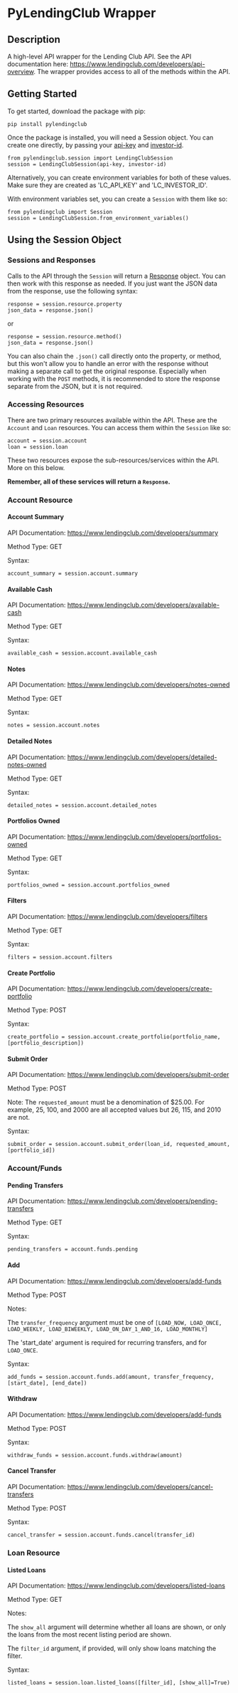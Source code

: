 # PyLendingClub Wrapper

## Description

A high-level API wrapper for the Lending Club API. See the API documentation here: https://www.lendingclub.com/developers/api-overview. The wrapper provides access to all of the methods within the API.


## Getting Started
To get started, download the package with pip:

```
pip install pylendingclub
```

Once the package is installed, you will need a Session object. You can create one directly, by passing your [api-key](https://www.lendingclub.com/account/profile.action) and [investor-id](https://www.lendingclub.com/account/summary.action).

```
from pylendingclub.session import LendingClubSession
session = LendingClubSession(api-key, investor-id)
```

Alternatively, you can create environment variables for both of these values. Make sure they are created as 'LC_API_KEY' and 'LC_INVESTOR_ID'.

With environment variables set, you can create a `Session` with them like so:

```
from pylendingclub import Session
session = LendingClubSession.from_environment_variables()
```

## Using the Session Object

### Sessions and Responses
Calls to the API through the `Session` will return a [Response](http://docs.python-requests.org/en/master/api/#requests.Response) object. You can then work with this response as needed. If you just want the JSON data from the response, use the following syntax:

```
response = session.resource.property
json_data = response.json()
```

or

```
response = session.resource.method()
json_data = response.json()
```

You can also chain the `.json()` call directly onto the property, or method, but this won't allow you to handle an error with the response without making a separate call to get the original response. Especially when working with the `POST` methods, it is recommended to store the response separate from the JSON, but it is not required.

### Accessing Resources
There are two primary resources available within the API. These are the `Account` and `Loan` resources. You can access them within the `Session` like so:

```
account = session.account
loan = session.loan
```

These two resources expose the sub-resources/services within the API. More on this below.

**Remember, all of these services will return a `Response`.**


### Account Resource

#### Account Summary

API Documentation: https://www.lendingclub.com/developers/summary

Method Type: GET

Syntax:
```
account_summary = session.account.summary
```

#### Available Cash

API Documentation: https://www.lendingclub.com/developers/available-cash

Method Type: GET

Syntax:
```
available_cash = session.account.available_cash
```

#### Notes

API Documentation: https://www.lendingclub.com/developers/notes-owned

Method Type: GET

Syntax:
```
notes = session.account.notes
```

#### Detailed Notes

API Documentation: https://www.lendingclub.com/developers/detailed-notes-owned

Method Type: GET

Syntax:
```
detailed_notes = session.account.detailed_notes
```

#### Portfolios Owned

API Documentation: https://www.lendingclub.com/developers/portfolios-owned

Method Type: GET

Syntax:
```
portfolios_owned = session.account.portfolios_owned
```

#### Filters

API Documentation: https://www.lendingclub.com/developers/filters

Method Type: GET

Syntax:
```
filters = session.account.filters
```

#### Create Portfolio

API Documentation: https://www.lendingclub.com/developers/create-portfolio

Method Type: POST

Syntax:
```
create_portfolio = session.account.create_portfolio(portfolio_name, [portfolio_description])
```

#### Submit Order

API Documentation: https://www.lendingclub.com/developers/submit-order

Method Type: POST

Note: The `requested_amount` must be a denomination of $25.00. For example, 25, 100, and 2000 are all accepted values but 26, 115, and 2010 are not.

Syntax:
```
submit_order = session.account.submit_order(loan_id, requested_amount, [portfolio_id])
```

### Account/Funds

#### Pending Transfers

API Documentation: https://www.lendingclub.com/developers/pending-transfers

Method Type: GET

Syntax:
```
pending_transfers = account.funds.pending
```

#### Add

API Documentation: https://www.lendingclub.com/developers/add-funds

Method Type: POST

Notes:

The `transfer_frequency` argument must be one of `[LOAD_NOW, LOAD_ONCE, LOAD_WEEKLY, LOAD_BIWEEKLY, LOAD_ON_DAY_1_AND_16, LOAD_MONTHLY]`

The 'start_date' argument is required for recurring transfers, and for `LOAD_ONCE`.

Syntax:
```
add_funds = session.account.funds.add(amount, transfer_frequency, [start_date], [end_date])
```

#### Withdraw

API Documentation: https://www.lendingclub.com/developers/add-funds

Method Type: POST

Syntax:
```
withdraw_funds = session.account.funds.withdraw(amount)
```

#### Cancel Transfer

API Documentation: https://www.lendingclub.com/developers/cancel-transfers

Method Type: POST

Syntax:
```
cancel_transfer = session.account.funds.cancel(transfer_id)
```

### Loan Resource

#### Listed Loans

API Documentation: https://www.lendingclub.com/developers/listed-loans

Method Type: GET

Notes: 

The `show_all` argument will determine whether all loans are shown, or only the loans from the most recent listing period are shown.

The `filter_id` argument, if provided, will only show loans matching the filter.

Syntax:
```
listed_loans = session.loan.listed_loans([filter_id], [show_all]=True)
```






